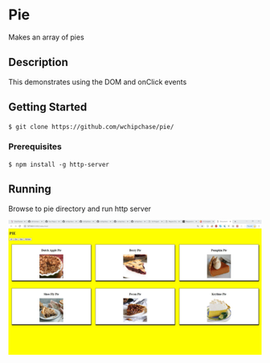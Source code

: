 # Pie
Makes an array of pies


## Description
This demonstrates using the DOM and onClick events

## Getting Started
```
$ git clone https://github.com/wchipchase/pie/
```
### Prerequisites
```
$ npm install -g http-server
```

## Running
Browse to pie directory and run http server

![page of pies](https://raw.githubusercontent.com/wchipchase/pie/master/screenshots/pie.JPG)
